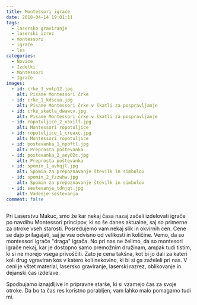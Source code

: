 ```yaml
---
title: Montessori igrače
date: 2018-04-14 19:01:11
tags:
  - lasersko graviranje
  - laserski izrez
  - montessori
  - igrače
  - les
categories:
  - Novice
  - Izdelki
  - Montessori
  - Igrače
images:
  - id: crke_3_vmtp12.jpg
    alt: Pisane Montessori črke
  - id: crke_1_kdscua.jpg
    alt: Pisane Montessori črke v škatli za pospravljanje
  - id: crke_skatla_dwawcv.jpg
    alt: Pisane Montessori črke v škatli za pospravljanje
  - id: ropotuljice_2_x5xilf.jpg
    alt: Montessori ropotuljice
  - id: ropotuljice_1_creaxc.jpg
    alt: Montessori ropotuljice
  - id: postevanka_1_npbftl.jpg
    alt: Preprosta poštevanka
  - id: postevanka_2_aey02c.jpg
    alt: Preprosta poštevanka
  - id: spomin_1_avhqjl.jpg
    alt: Spomin za prepoznavanje številk in simbolov
  - id: spomin_2_fzzwhw.jpg
    alt: Spomin za prepoznavanje številk in simbolov
  - id: sestevanje_tdnjqt.jpg
    alt: Vadenje seštevanja
comment: false
---
```

Pri Laserstvu Makuc, smo že kar nekaj časa nazaj začeli izdelovati igrače po navdihu Montessori principov, ki so še danes aktualne, saj so primerne za otroke vseh starosti. Posredujemo vam nekaj slik in okvirnih cen. Cene se dajo prilagajati, saj je vse odvisno od velikosti in količine. Vemo, da so montessori igrače "draga" igrača. No pri nas ne želimo, da so montesori igrače nekaj, kar je dostopno samo premožnim družinam, ampak tudi tistim, ki si ne morejo vsega privoščiti.  Zato je cena takšna, kot bi jo dali za kateri koli drug vgraviran kos v katero koli nekovino, ki bi si ga zaželeli pri nas. V ceni je vštet material, lasersko graviranje, laserski razrez, oblikovanje in dejanski čas izdelave. 

Spodbujamo iznajdljive in pripravne starše, ki si vzamejo čas za svoje otroke. Da bo ta čas res koristno porabljen, vam lahko malo pomagamo tudi mi.
